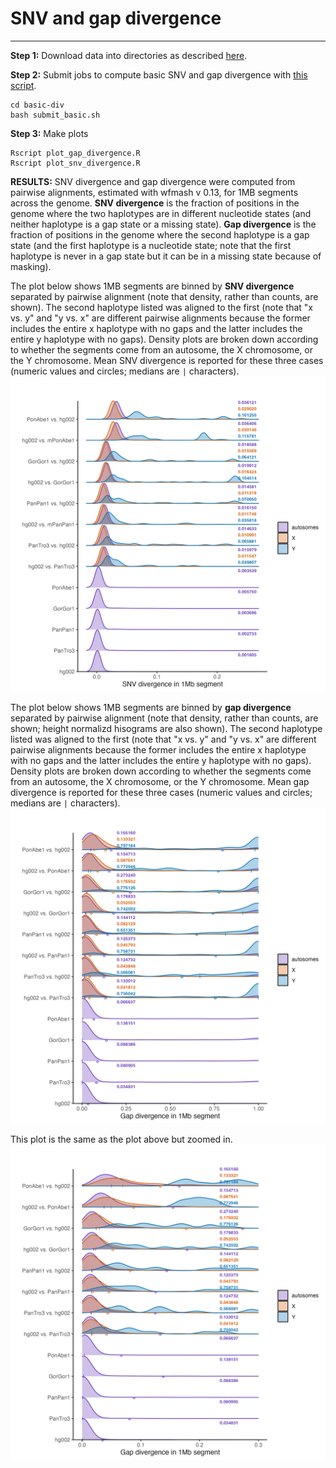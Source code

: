 # SNV and gap divergence
------------------------

**Step 1:** Download data into directories as described [here](download.md).

**Step 2:** Submit jobs to compute basic SNV and gap divergence with [this script](basic-div/submit_basic.sh).

```
cd basic-div
bash submit_basic.sh
```

**Step 3:** Make plots
```
Rscript plot_gap_divergence.R
Rscript plot_snv_divergence.R
```

**RESULTS:** 
SNV divergence and gap divergence were computed from pairwise alignments, estimated with wfmash v 0.13, for 1MB segments across the genome. **SNV divergence** is the fraction of positions in the genome where the two haplotypes are in different nucleotide states (and neither haplotype is a gap state or a missing state). **Gap divergence** is the fraction of positions in the genome where the second haplotype is a gap state (and the first haplotype is a nucleotide state; note that the first haplotype is never in a gap state but it can be in a missing state because of masking).

The plot below shows 1MB segments are binned by **SNV divergence** separated by pairwise alignment (note that density, rather than counts, are shown).
The second haplotype listed was aligned to the first (note that "x vs. y" and "y vs. x" are different pairwise alignments because the former includes the entire x haplotype with no gaps and the latter includes the entire y haplotype with no gaps).
Density plots are broken down according to whether the segments come from an autosome, the X chromosome, or the Y chromosome. Mean SNV divergence is reported for these three cases (numeric values and circles; medians are `|` characters).
![SNV divergence](basic-div/snp_divergence.png)

The plot below shows 1MB segments are binned by **gap divergence** separated by pairwise alignment (note that density, rather than counts, are shown; height normalizd hisograms are also shown). 
The second haplotype listed was aligned to the first (note that "x vs. y" and "y vs. x" are different pairwise alignments because the former includes the entire x haplotype with no gaps and the latter includes the entire y haplotype with no gaps).
Density plots are broken down according to whether the segments come from an autosome, the X chromosome, or the Y chromosome. Mean gap divergence is reported for these three cases (numeric values and circles; medians are `|` characters).
![Gap divergence](basic-div/gap_divergence.png)

This plot is the same as the plot above but zoomed in.
![Gap divergence](basic-div/gap_divergence_zoomed.png)
